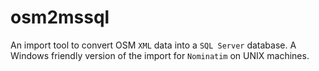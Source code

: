 osm2mssql
=========

An import tool to convert OSM `XML` data into a `SQL Server` database. A Windows friendly version of the import for `Nominatim` on UNIX machines.
